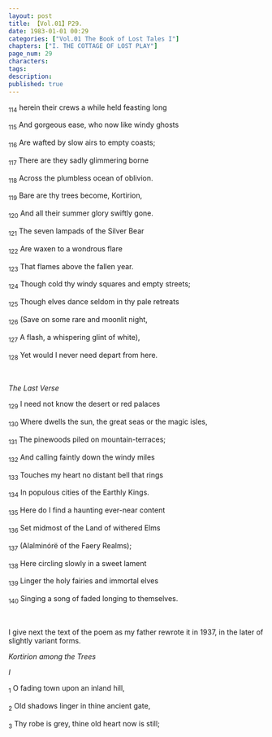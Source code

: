 ```yaml
---
layout: post
title: 【Vol.01】P29.
date: 1983-01-01 00:29
categories: ["Vol.01 The Book of Lost Tales I"]
chapters: ["I. THE COTTAGE OF LOST PLAY"]
page_num: 29
characters: 
tags: 
description: 
published: true
---
```


<SUB>114</SUB> herein their crews a while held feasting long

<SUB>115</SUB> And gorgeous ease, who now like windy ghosts

<SUB>116</SUB> Are wafted by slow airs to empty coasts;

<SUB>117</SUB> There are they sadly glimmering borne

<SUB>118</SUB> Across the plumbless ocean of oblivion.

<SUB>119</SUB> Bare are thy trees become, Kortirion,

<SUB>120</SUB> And all their summer glory swiftly gone.

<SUB>121</SUB> The seven lampads of the Silver Bear

<SUB>122</SUB> Are waxen to a wondrous flare

<SUB>123</SUB> That flames above the fallen year.

<SUB>124</SUB> Though cold thy windy squares and empty streets;

<SUB>125</SUB> Though elves dance seldom in thy pale retreats

<SUB>126</SUB> (Save on some rare and moonlit night,

<SUB>127</SUB> A flash, a whispering glint of white),

<SUB>128</SUB> Yet would I never need depart from here.

<BR>

<I>The Last Verse</I>

<SUB>129</SUB> I need not know the desert or red palaces

<SUB>130</SUB> Where dwells the sun, the great seas or the magic isles,

<SUB>131</SUB> The pinewoods piled on mountain-terraces;

<SUB>132</SUB> And calling faintly down the windy miles

<SUB>133</SUB> Touches my heart no distant bell that rings

<SUB>134</SUB> In populous cities of the Earthly Kings.

<SUB>135</SUB> Here do I find a haunting ever-near content

<SUB>136</SUB> Set midmost of the Land of withered Elms

<SUB>137</SUB> (Alalminórë of the Faery Realms);

<SUB>138</SUB> Here circling slowly in a sweet lament

<SUB>139</SUB> Linger the holy fairies and immortal elves

<SUB>140</SUB> Singing a song of faded longing to themselves.

<BR>

I give next the text of the poem as my father rewrote it in 1937, in the later of slightly variant forms.

<I>Kortirion among the Trees</I>

<I>I</I>

<SUB>1</SUB> O fading town upon an inland hill,

<SUB>2</SUB> Old shadows linger in thine ancient gate,

<SUB>3</SUB> Thy robe is grey, thine old heart now is still;

